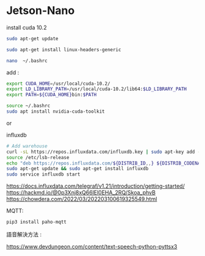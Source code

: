 # Jetson-Nano

install cuda 10.2

```bash
sudo apt-get update
```

```bash
sudo apt-get install linux-headers-generic
```

```bash
nano  ~/.bashrc
```
add :
```bash
export CUDA_HOME=/usr/local/cuda-10.2/
export LD_LIBRARY_PATH=/usr/local/cuda-10.2/lib64:$LD_LIBRARY_PATH
export PATH=${CUDA_HOME}bin:$PATH
```

```bash
source ~/.bashrc
sudo apt install nvidia-cuda-toolkit
```
or 

influxdb
```bash
# Add warehouse 
curl -sL https://repos.influxdata.com/influxdb.key | sudo apt-key add -
source /etc/lsb-release
echo "deb https://repos.influxdata.com/${DISTRIB_ID,,} ${DISTRIB_CODENAME} stable" | sudo tee /etc/apt/sources.list.d/influxdb.list
sudo apt-get update && sudo apt-get install influxdb
sudo service influxdb start
```
https://docs.influxdata.com/telegraf/v1.21/introduction/getting-started/
https://hackmd.io/@0p3Xnj8xQ66lEl0EHA_2RQ/Skoa_phvB
https://chowdera.com/2022/03/202203100619325549.html

MQTT:
```bash
pip3 install paho-mqtt
```

語音解決方法 :

https://www.devdungeon.com/content/text-speech-python-pyttsx3
